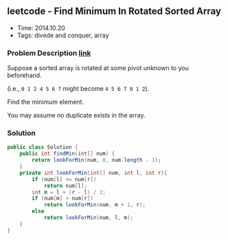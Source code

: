 ## leetcode - Find Minimum In Rotated Sorted Array
- Time: 2014.10.20
- Tags: divede and conquer, array

### Problem Description [link][1]
Suppose a sorted array is rotated at some pivot unknown to you beforehand.

(i.e., `0 1 2 4 5 6 7` might become `4 5 6 7 0 1 2`).

Find the minimum element.

You may assume no duplicate exists in the array.

### Solution
```java
public class Solution {
    public int findMin(int[] num) {
        return lookForMin(num, 0, num.length - 1);
    }
    private int lookForMin(int[] num, int l, int r){
        if (num[l] <= num[r])
            return num[l];
        int m = l + (r - l) / 2;
        if (num[m] > num[r])
            return lookForMin(num, m + 1, r);
        else
            return lookForMin(num, l, m);
    }
}
```

[1]: https://oj.leetcode.com/problems/find-minimum-in-rotated-sorted-array/ "find-minimum-in-rotated-sorted-array"

